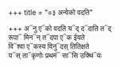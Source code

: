 +++
title = "०३ अन्वेको वदति"

+++
अ᳓नु ए᳓को वदति य᳓द् द᳓दाति त᳓द्  
रूपा᳓ मिन᳓न् त᳓दपा ए᳓क ईयते  
वि᳓श्वा ए᳓कस्य विनु᳓दस् तितिक्षते  
य᳓स् ता᳓कृणोः प्रथमं᳓ सा᳓सि उक्थि᳓यः